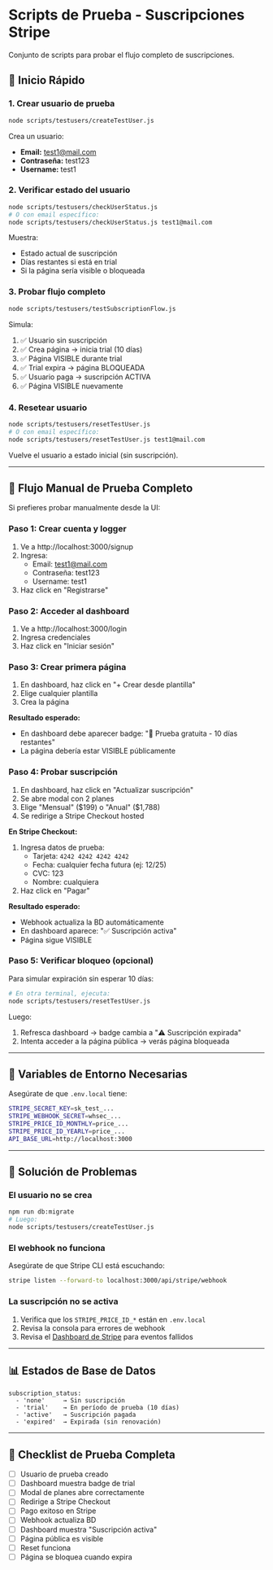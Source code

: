 # Scripts de Prueba - Suscripciones Stripe

Conjunto de scripts para probar el flujo completo de suscripciones.

## 🚀 Inicio Rápido

### 1. Crear usuario de prueba

```bash
node scripts/testusers/createTestUser.js
```

Crea un usuario:
- **Email:** test1@mail.com
- **Contraseña:** test123
- **Username:** test1

### 2. Verificar estado del usuario

```bash
node scripts/testusers/checkUserStatus.js
# O con email específico:
node scripts/testusers/checkUserStatus.js test1@mail.com
```

Muestra:
- Estado actual de suscripción
- Días restantes si está en trial
- Si la página sería visible o bloqueada

### 3. Probar flujo completo

```bash
node scripts/testusers/testSubscriptionFlow.js
```

Simula:
1. ✅ Usuario sin suscripción
2. ✅ Crea página → inicia trial (10 días)
3. ✅ Página VISIBLE durante trial
4. ✅ Trial expira → página BLOQUEADA
5. ✅ Usuario paga → suscripción ACTIVA
6. ✅ Página VISIBLE nuevamente

### 4. Resetear usuario

```bash
node scripts/testusers/resetTestUser.js
# O con email específico:
node scripts/testusers/resetTestUser.js test1@mail.com
```

Vuelve el usuario a estado inicial (sin suscripción).

---

## 🧪 Flujo Manual de Prueba Completo

Si prefieres probar manualmente desde la UI:

### Paso 1: Crear cuenta y logger

1. Ve a http://localhost:3000/signup
2. Ingresa:
   - Email: test1@mail.com
   - Contraseña: test123
   - Username: test1
3. Haz click en "Registrarse"

### Paso 2: Acceder al dashboard

1. Ve a http://localhost:3000/login
2. Ingresa credenciales
3. Haz click en "Iniciar sesión"

### Paso 3: Crear primera página

1. En dashboard, haz click en "+ Crear desde plantilla"
2. Elige cualquier plantilla
3. Crea la página

**Resultado esperado:**
- En dashboard debe aparecer badge: "🎁 Prueba gratuita - 10 días restantes"
- La página debería estar VISIBLE públicamente

### Paso 4: Probar suscripción

1. En dashboard, haz click en "Actualizar suscripción"
2. Se abre modal con 2 planes
3. Elige "Mensual" ($199) o "Anual" ($1,788)
4. Se redirige a Stripe Checkout hosted

**En Stripe Checkout:**
1. Ingresa datos de prueba:
   - Tarjeta: `4242 4242 4242 4242`
   - Fecha: cualquier fecha futura (ej: 12/25)
   - CVC: 123
   - Nombre: cualquiera
2. Haz click en "Pagar"

**Resultado esperado:**
- Webhook actualiza la BD automáticamente
- En dashboard aparece: "✅ Suscripción activa"
- Página sigue VISIBLE

### Paso 5: Verificar bloqueo (opcional)

Para simular expiración sin esperar 10 días:

```bash
# En otra terminal, ejecuta:
node scripts/testusers/resetTestUser.js
```

Luego:
1. Refresca dashboard → badge cambia a "⚠️ Suscripción expirada"
2. Intenta acceder a la página pública → verás página bloqueada

---

## 📝 Variables de Entorno Necesarias

Asegúrate de que `.env.local` tiene:

```bash
STRIPE_SECRET_KEY=sk_test_...
STRIPE_WEBHOOK_SECRET=whsec_...
STRIPE_PRICE_ID_MONTHLY=price_...
STRIPE_PRICE_ID_YEARLY=price_...
API_BASE_URL=http://localhost:3000
```

---

## 🔧 Solución de Problemas

### El usuario no se crea

```bash
npm run db:migrate
# Luego:
node scripts/testusers/createTestUser.js
```

### El webhook no funciona

Asegúrate de que Stripe CLI está escuchando:

```bash
stripe listen --forward-to localhost:3000/api/stripe/webhook
```

### La suscripción no se activa

1. Verifica que los `STRIPE_PRICE_ID_*` están en `.env.local`
2. Revisa la consola para errores de webhook
3. Revisa el [Dashboard de Stripe](https://dashboard.stripe.com/webhooks) para eventos fallidos

---

## 📊 Estados de Base de Datos

```
subscription_status:
  - 'none'     → Sin suscripción
  - 'trial'    → En período de prueba (10 días)
  - 'active'   → Suscripción pagada
  - 'expired'  → Expirada (sin renovación)
```

---

## 🎯 Checklist de Prueba Completa

- [ ] Usuario de prueba creado
- [ ] Dashboard muestra badge de trial
- [ ] Modal de planes abre correctamente
- [ ] Redirige a Stripe Checkout
- [ ] Pago exitoso en Stripe
- [ ] Webhook actualiza BD
- [ ] Dashboard muestra "Suscripción activa"
- [ ] Página pública es visible
- [ ] Reset funciona
- [ ] Página se bloquea cuando expira
